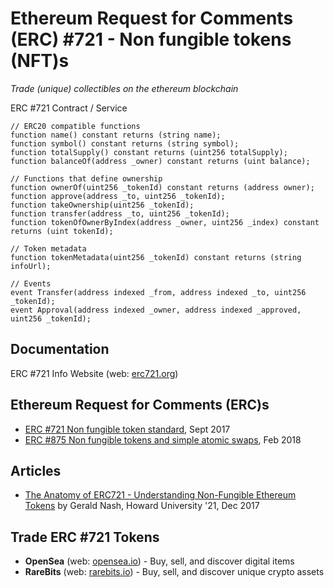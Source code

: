 # Ethereum Request for Comments (ERC) #721 - Non fungible tokens (NFT)s

_Trade (unique) collectibles on the ethereum blockchain_


ERC #721 Contract / Service

``` solidity
// ERC20 compatible functions
function name() constant returns (string name);
function symbol() constant returns (string symbol);
function totalSupply() constant returns (uint256 totalSupply);
function balanceOf(address _owner) constant returns (uint balance);

// Functions that define ownership
function ownerOf(uint256 _tokenId) constant returns (address owner);
function approve(address _to, uint256 _tokenId);
function takeOwnership(uint256 _tokenId);
function transfer(address _to, uint256 _tokenId);
function tokenOfOwnerByIndex(address _owner, uint256 _index) constant returns (uint tokenId);

// Token metadata
function tokenMetadata(uint256 _tokenId) constant returns (string infoUrl);

// Events
event Transfer(address indexed _from, address indexed _to, uint256 _tokenId);
event Approval(address indexed _owner, address indexed _approved, uint256 _tokenId);
```



## Documentation 

ERC #721 Info Website (web: [erc721.org](http://erc721.org))


## Ethereum Request for Comments (ERC)s

- [ERC #721 Non fungible token standard](https://github.com/ethereum/EIPs/issues/721), Sept 2017
- [ERC #875 Non fungible tokens and simple atomic swaps](https://github.com/ethereum/EIPs/issues/875), Feb 2018



## Articles

- [The Anatomy of ERC721 - Understanding Non-Fungible Ethereum Tokens](https://medium.com/crypto-currently/the-anatomy-of-erc721-e9db77abfc24)
by Gerald Nash, Howard University '21, Dec 2017


## Trade ERC #721 Tokens

- **OpenSea** (web: [opensea.io](https://opensea.io)) - Buy, sell, and discover digital items
- **RareBits** (web: [rarebits.io](https://rarebits.io)) - Buy, sell, and discover unique crypto assets 



